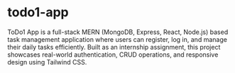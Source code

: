 # todo1-app
ToDo1 App is a full-stack MERN (MongoDB, Express, React, Node.js) based task management application where users can register, log in, and manage their daily tasks efficiently. Built as an internship assignment, this project showcases real-world authentication, CRUD operations, and responsive design using Tailwind CSS.
